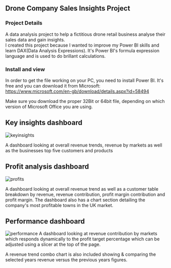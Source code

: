 ## Drone Company Sales Insights Project

### Project Details
A data analysis project to help a fictitious drone retail business analyse their sales data and gain insights.   
I created this project because I wanted to improve my Power BI skills and learn DAX(Data Analysis Expressions). 
It's Power BI's formula expression language and is used to do brillant calculations.

 	
### Install and view
In order to get the file working on your PC, you need to install Power BI. It's free and you can download it from Microsoft:  
https://www.microsoft.com/en-gb/download/details.aspx?id=58494

Make sure you download the proper 32Bit or 64bit file, depending on which version of Microsoft Office you are using.  


## Key insights dashboard
![keyinsights](https://user-images.githubusercontent.com/63045067/115998942-a6d2f580-a5e1-11eb-8471-0d60c7f22bb4.PNG)

A dashboard looking at overall revenue trends, revenue by markets as well as the businesses top five customers and products


## Profit analysis dashboard
![profits](https://user-images.githubusercontent.com/63045067/115999014-f44f6280-a5e1-11eb-8afe-4b45057cdb94.PNG)

A dashboard looking at overall revenue trend as well as a customer table breakdown by revenue, revenue contribution, profit margin contribution and profit margin. The dashboard also has a chart section detailing the company's most profitable towns in the UK market.


## Performance dashboard
![performance](https://user-images.githubusercontent.com/63045067/115999029-03361500-a5e2-11eb-8e98-a1d9b5a3147f.PNG)
A dashboard looking at revenue contribution by markets which responds dynamically to the profit target percentage which can be adjusted using a slicer at  the top of the page.  

A revenue trend combo chart is also included showing & comparing the selected years revenue versus the previous years figures.  




